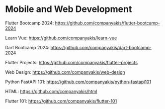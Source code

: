 # Mobile and Web Development

Flutter Bootcamp 2024:
https://github.com/companyakis/flutter-bootcamp-2024

Learn Vue:
https://github.com/companyakis/learn-vue

Dart Bootcamp 2024:
https://github.com/companyakis/dart-bootcamp-2024

Flutter Projects:
https://github.com/companyakis/flutter-projects

Web Design:
https://github.com/companyakis/web-design

Python FastAPI 101:
https://github.com/companyakis/python-fastapi101

HTML:
https://github.com/companyakis/html

Flutter 101:
https://github.com/companyakis/flutter-101
